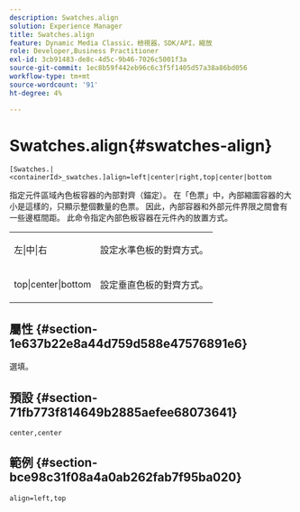 ```yaml
---
description: Swatches.align
solution: Experience Manager
title: Swatches.align
feature: Dynamic Media Classic，檢視器，SDK/API，縮放
role: Developer,Business Practitioner
exl-id: 3cb91483-de8c-4d5c-9b46-7026c5001f3a
source-git-commit: 1ec8b59f442eb96c6c3f5f1405d57a38a86bd056
workflow-type: tm+mt
source-wordcount: '91'
ht-degree: 4%

---
```


# Swatches.align{#swatches-align}

`[Swatches.|<containerId>_swatches.]align=left|center|right,top|center|bottom`

指定元件區域內色板容器的內部對齊（錨定）。 在「色票」中，內部縮圖容器的大小是這樣的，只顯示整個數量的色票。 因此，內部容器和外部元件界限之間會有一些邊框間距。 此命令指定內部色板容器在元件內的放置方式。

<table id="table_58D88FF5F83A4ABA928695B5AFF97354"> 
 <tbody> 
  <tr> 
   <td> <p> <span class="codeph"> 左|中|右</span> </p> </td> 
   <td> <p> 設定水準色板的對齊方式。 </p> </td> 
  </tr> 
  <tr> 
   <td> <p><span class="codeph"> top|center|bottom</span> </p> </td> 
   <td> <p> 設定垂直色板的對齊方式。 </p> </td> 
  </tr> 
 </tbody> 
</table>

## 屬性 {#section-1e637b22e8a44d759d588e47576891e6}

選填。

## 預設 {#section-71fb773f814649b2885aefee68073641}

`center,center`

## 範例 {#section-bce98c31f08a4a0ab262fab7f95ba020}

`align=left,top`
